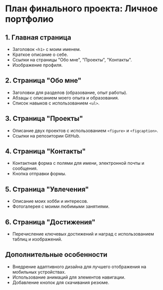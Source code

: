 # План финального проекта: Личное портфолио

## 1. Главная страница
- Заголовок `<h1>` с моим именем.
- Краткое описание о себе.
- Ссылки на страницы "Обо мне", "Проекты", "Контакты".
- Изображение профиля.

## 2. Страница "Обо мне"
- Заголовки для разделов (образование, опыт работы).
- Абзацы с описанием моего опыта и образования.
- Список навыков с использованием `<ul>`.

## 3. Страница "Проекты"
- Описание двух проектов с использованием `<figure>` и `<figcaption>`.
- Ссылки на репозитории GitHub.

## 4. Страница "Контакты"
- Контактная форма с полями для имени, электронной почты и сообщения.
- Кнопка отправки формы.

## 5. Страница "Увлечения"
- Описание моих хобби и интересов.
- Фотогалерея с моими любимыми занятиями.

## 6. Страница "Достижения"
- Перечисление ключевых достижений и наград с использованием таблиц и изображений.

## Дополнительные особенности
- Внедрение адаптивного дизайна для лучшего отображения на мобильных устройствах.
- Использование анимаций для элементов навигации.
- Добавление кнопок для скачивания резюме.
